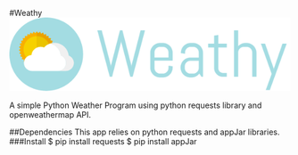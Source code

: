#Weathy
![Logo](icons/Weathy_logo.png)

A simple Python Weather Program using python requests library and openweathermap API.


##Dependencies
This app relies on python requests and appJar libraries.
###Install
$ pip install requests
$ pip install appJar
